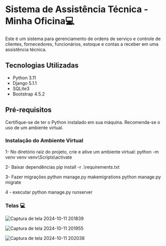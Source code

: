 # Sistema de Assistência Técnica - Minha Oficina💻

Este é um sistema para gerenciamento de ordens de serviço e controle de clientes, fornecedores, funcionários, estoque e contas a receber em uma assistência técnica.

## Tecnologias Utilizadas

- Python 3.11
- Django 5.1.1
- SQLite3
- Bootstrap 4.5.2 

## Pré-requisitos

Certifique-se de ter o Python instalado em sua máquina. Recomenda-se o uso de um ambiente virtual.

### Instalação do Ambiente Virtual

1- No diretório raiz do projeto, crie e ative um ambiente virtual:
python -m venv venv
venv\Scripts\activate

2- Baixar dependências
pip install -r .\requirements.txt

3- Fazer migrações
python manage.py makemigrations
python manage.py migrate

4 - executar 
python manage.py runserver

### Telas 💻
![Captura de tela 2024-10-11 201839](https://github.com/user-attachments/assets/ae685162-25f8-425d-83c9-b851bc3d62bf)

![Captura de tela 2024-10-11 201955](https://github.com/user-attachments/assets/dbd2d7b6-2531-48de-b6f2-4a00525ca80b)

![Captura de tela 2024-10-11 202038](https://github.com/user-attachments/assets/5e90aa88-0cf9-488d-9889-c469648ae509)


